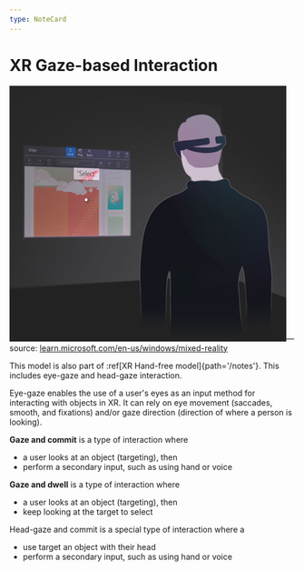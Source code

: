 ```yaml
---
type: NoteCard
---
```


# XR Gaze-based Interaction

![{width=281,height=auto}](../attachments/kma-voice-select-00170.jpg)— source: [learn.microsoft.com/en-us/windows/mixed-reality](https://learn.microsoft.com/en-us/windows/mixed-reality)

This model is also part of :ref[XR Hand-free model]{path='/notes'}. This includes eye-gaze and head-gaze interaction.

Eye-gaze enables the use of a user's eyes as an input method for interacting with objects in XR. It can rely on eye movement (saccades, smooth, and fixations) and/or gaze direction (direction of where a person is looking).

**Gaze and commit** is a type of interaction where

- a user looks at an object (targeting), then
- perform a secondary input, such as using hand or voice

**Gaze and dwell** is a type of interaction where

- a user looks at an object (targeting), then
- keep looking at the target to select

Head-gaze and commit is a special type of interaction where a

- use target an object with their head
- perform a secondary input, such as using hand or voice
